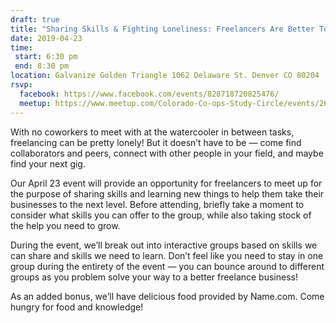 ```yaml
---
draft: true
title: "Sharing Skills & Fighting Loneliness: Freelancers Are Better Together"
date: 2019-04-23
time:
 start: 6:30 pm
 end: 8:30 pm
location: Galvanize Golden Triangle 1062 Delaware St. Denver CO 80204
rsvp:
  facebook: https://www.facebook.com/events/828718720825476/
  meetup: https://www.meetup.com/Colorado-Co-ops-Study-Circle/events/260527810/
---
```


With no coworkers to meet with at the watercooler in between tasks, freelancing can be pretty lonely! But it doesn’t have to be — come find collaborators and peers, connect with other people in your field, and maybe find your next gig.

Our April 23 event will provide an opportunity for freelancers to meet up for the purpose of sharing skills and learning new things to help them take their businesses to the next level. Before attending, briefly take a moment to consider what skills you can offer to the group, while also taking stock of the help you need to grow.

During the event, we’ll break out into interactive groups based on skills we can share and skills we need to learn. Don’t feel like you need to stay in one group during the entirety of the event — you can bounce around to different groups as you problem solve your way to a better freelance business!

As an added bonus, we’ll have delicious food provided by Name.com. Come hungry for food and knowledge!
